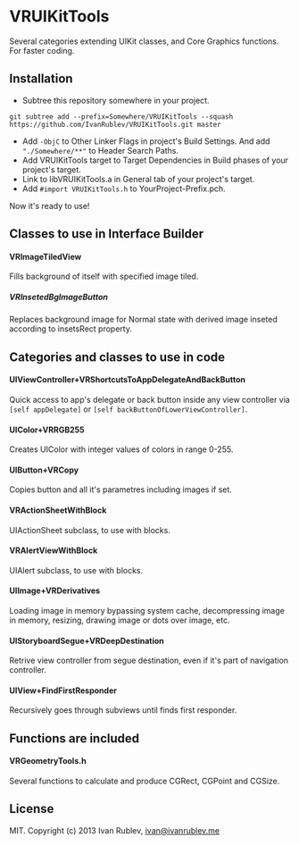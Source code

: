 VRUIKitTools
============

Several categories extending UIKit classes, and Core Graphics functions. For faster coding.

Installation
------------

- Subtree this repository somewhere in your project.
```
git subtree add --prefix=Somewhere/VRUIKitTools --squash https://github.com/IvanRublev/VRUIKitTools.git master
```

- Add `-ObjC` to Other Linker Flags in project's Build Settings. And add `"./Somewhere/**"` to Header Search Paths.
- Add VRUIKitTools target to Target Dependencies in Build phases of your project's target.
- Link to libVRUIKitTools.a in General tab of your project's target.
- Add `#import VRUIKitTools.h` to YourProject-Prefix.pch. 

Now it's ready to use!

Classes to use in Interface Builder
-----------------------------------

#### VRImageTiledView

Fills background of itself with specified image tiled.

##### VRInsetedBgImageButton

Replaces background image for Normal state with derived image inseted according to insetsRect property.


Categories and classes to use in code
-------------------------------------

#### UIViewController+VRShortcutsToAppDelegateAndBackButton

Quick access to app's delegate or back button inside any view controller via ```[self appDelegate]``` or ```[self backButtonOfLowerViewController]```.

#### UIColor+VRRGB255

Creates UIColor with integer values of colors in range 0-255.

#### UIButton+VRCopy

Copies button and all it's parametres including images if set.

#### VRActionSheetWithBlock

UIActionSheet subclass, to use with blocks.

#### VRAlertViewWithBlock

UIAlert subclass, to use with blocks.

#### UIImage+VRDerivatives

Loading image in memory bypassing system cache, decompressing image in memory, resizing, drawing image or dots over image, etc.  

#### UIStoryboardSegue+VRDeepDestination

Retrive view controller from segue destination, even if it's part of navigation controller.

#### UIView+FindFirstResponder

Recursively goes through subviews until finds first responder.

Functions are included
----------------------

#### VRGeometryTools.h

Several functions to calculate and produce CGRect, CGPoint and CGSize.

License
-------

MIT. Copyright (c) 2013 Ivan Rublev, ivan@ivanrublev.me 
